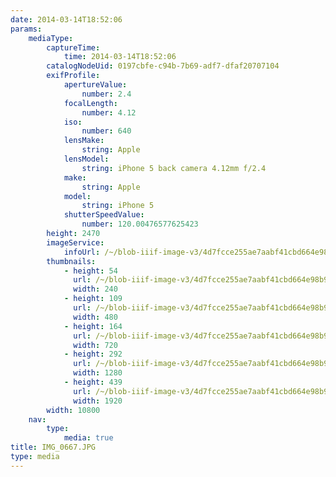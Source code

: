 ```yaml
---
date: 2014-03-14T18:52:06
params:
    mediaType:
        captureTime:
            time: 2014-03-14T18:52:06
        catalogNodeUid: 0197cbfe-c94b-7b69-adf7-dfaf20707104
        exifProfile:
            apertureValue:
                number: 2.4
            focalLength:
                number: 4.12
            iso:
                number: 640
            lensMake:
                string: Apple
            lensModel:
                string: iPhone 5 back camera 4.12mm f/2.4
            make:
                string: Apple
            model:
                string: iPhone 5
            shutterSpeedValue:
                number: 120.00476577625423
        height: 2470
        imageService:
            infoUrl: /~/blob-iiif-image-v3/4d7fcce255ae7aabf41cbd664e98b957d0f004a3b396d6db304cef61ab9d773a/info.json
        thumbnails:
            - height: 54
              url: /~/blob-iiif-image-v3/4d7fcce255ae7aabf41cbd664e98b957d0f004a3b396d6db304cef61ab9d773a/full/240%2C54/0/default.jpg
              width: 240
            - height: 109
              url: /~/blob-iiif-image-v3/4d7fcce255ae7aabf41cbd664e98b957d0f004a3b396d6db304cef61ab9d773a/full/480%2C109/0/default.jpg
              width: 480
            - height: 164
              url: /~/blob-iiif-image-v3/4d7fcce255ae7aabf41cbd664e98b957d0f004a3b396d6db304cef61ab9d773a/full/720%2C164/0/default.jpg
              width: 720
            - height: 292
              url: /~/blob-iiif-image-v3/4d7fcce255ae7aabf41cbd664e98b957d0f004a3b396d6db304cef61ab9d773a/full/1280%2C292/0/default.jpg
              width: 1280
            - height: 439
              url: /~/blob-iiif-image-v3/4d7fcce255ae7aabf41cbd664e98b957d0f004a3b396d6db304cef61ab9d773a/full/1920%2C439/0/default.jpg
              width: 1920
        width: 10800
    nav:
        type:
            media: true
title: IMG_0667.JPG
type: media
---
```

